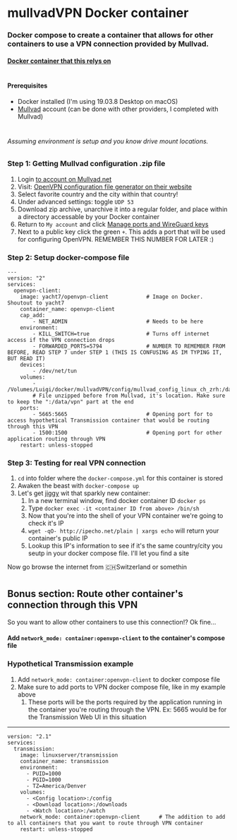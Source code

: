 # mullvadVPN Docker container
### Docker compose to create a container that allows for other containers to use a VPN connection provided by Mullvad. 
#### [Docker container that this relys on](https://github.com/yacht7/docker-openvpn-client)

# 

#### Prerequisites
- Docker installed (I'm using 19.03.8 Desktop on macOS)
- [Mullvad](https://mullvad.net/) account (can be done with other providers, I completed with Mullvad) 

# 

###### Assuming environment is setup and you know drive mount locations. 
### Step 1: Getting Mullvad configuration .zip file
1. Login [to account on Mullvad.net](https://mullvad.net/en/account/#/)
2. Visit: [OpenVPN configuration file generator on their website](https://mullvad.net/en/account/#/openvpn-config/?platform=linux)
3. Select favorite country and the city within that country!
4. Under advanced settings: toggle ```UDP 53```
5. Download zip archive, unarchive it into a regular folder, and place within a directory accessable by your Docker container
6. Return to ```My account``` and click [Manage ports and WireGuard keys](https://mullvad.net/en/account/#/ports)
7. Next to a public key click the green ```+```. This adds a port that will be used for configuring OpenVPN. REMEMBER THIS NUMBER FOR LATER :)

### Step 2: Setup docker-compose file
 
    ---
    version: "2"
    services:
      openvpn-client:
        image: yacht7/openvpn-client            # Image on Docker. Shoutout to yacht7
        container_name: openvpn-client
        cap_add:
            - NET_ADMIN                         # Needs to be here
        environment: 
            - KILL_SWITCH=true                  # Turns off internet access if the VPN connection drops
            - FORWARDED_PORTS=5794              # NUMBER TO REMEMBER FROM BEFORE, READ STEP 7 under STEP 1 (THIS IS CONFUSING AS IM TYPING IT, BUT READ IT)
        devices:
            - /dev/net/tun                      
        volumes:
            - /Volumes/Luigi/docker/mullvadVPN/config/mullvad_config_linux_ch_zrh:/data/vpn   
            # File unzipped before from Mullvad, it's location. Make sure to keep the ":/data/vpn" part at the end
        ports:
            - 5665:5665                         # Opening port for to access hypothetical Transmission container that would be routing through this VPN
            - 1500:1500                         # Opening port for other application routing through VPN
        restart: unless-stopped

### Step 3: Testing for real VPN connection
1. ```cd``` into folder where the ```docker-compose.yml``` for this container is stored
2. Awaken the beast with ```docker-compose up```
3. Let's get [jiggy](https://youtu.be/3JcmQONgXJM?t=1) wit that sparkly new container:
    1. In a new terminal window, find docker container ID ```docker ps```
    2. Type ```docker exec -it <container ID from above> /bin/sh```
    3. Now that you're into the shell of your VPN container we're going to check it's IP
    4. ```wget -qO- http://ipecho.net/plain | xargs echo``` will return your container's public IP
    5. Lookup this IP's information to see if it's the same country/city you seutp in your docker compose file. I'll let you find a site


Now go browse the internet from 🇨🇭Switzerland or somethin
# 
## Bonus section: Route other container's connection through this VPN
So you want to allow other containers to use this connection!? Ok fine...
#### Add ```network_mode: container:openvpn-client``` to the container's compose file
### Hypothetical Transmission example
1. Add ```network_mode: container:openvpn-client``` to docker compose file
2. Make sure to add ports to VPN docker compose file, like in my example above
    1. These ports will be the ports required by the application running in the container you're routing through the VPN. Ex: 5665 would be for the Transmission Web UI in this situation

---
    version: "2.1"
    services:
      transmission:
        image: linuxserver/transmission
        container_name: transmission
        environment:
          - PUID=1000
          - PGID=1000
          - TZ=America/Denver
        volumes:
          - <Config location>:/config
          - <Download location>:/downloads
          - <Watch location>:/watch
        network_mode: container:openvpn-client      # The addition to add to all containers that you want to route through VPN container
        restart: unless-stopped